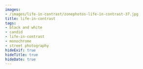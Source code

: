 ```yaml
---
images:
- /images/life-in-contrast/zonephotos-life-in-contrast-37.jpg
title: life-in-contrast
tags:
- black and white
- candid
- life-in-contrast
- monochrome
- street photography
hideExif: true
hideTitle: true
hideDate: true
---
```

